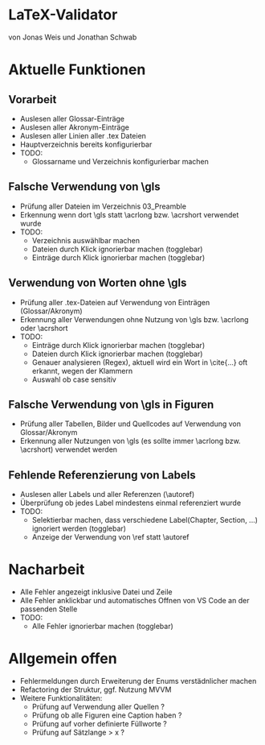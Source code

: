 # LaTeX-Validator
von Jonas Weis und Jonathan Schwab

# Aktuelle Funktionen

## Vorarbeit
- Auslesen aller Glossar-Einträge
- Auslesen aller Akronym-Einträge
- Auslesen aller Linien aller .tex Dateien
- Hauptverzeichnis bereits konfigurierbar
- TODO:
  - Glossarname und Verzeichnis konfigurierbar machen

## Falsche Verwendung von \gls
- Prüfung aller Dateien im Verzeichnis 03_Preamble
- Erkennung wenn dort \gls statt \acrlong bzw. \acrshort verwendet wurde
- TODO: 
  - Verzeichnis auswählbar machen
  - Dateien durch Klick ignorierbar machen (togglebar)
  - Einträge durch Klick ignorierbar machen (togglebar)
  
## Verwendung von Worten ohne \gls
- Prüfung aller .tex-Dateien auf Verwendung von Einträgen (Glossar/Akronym)
- Erkennung aller Verwendungen ohne Nutzung von \gls bzw. \acrlong oder \acrshort
- TODO:
  - Einträge durch Klick ignorierbar machen (togglebar) 
  - Dateien durch Klick ignorierbar machen (togglebar)
  - Genauer analysieren (Regex), aktuell wird ein Wort in \cite{...} oft erkannt, wegen der Klammern
  - Auswahl ob case sensitiv
  
## Falsche Verwendung von \gls in Figuren
- Prüfung aller Tabellen, Bilder und Quellcodes auf Verwendung von Glossar/Akronym
- Erkennung aller Nutzungen von \gls (es sollte immer \acrlong bzw. \acrshort) verwendet werden

## Fehlende Referenzierung von Labels
- Auslesen aller Labels und aller Referenzen (\autoref)
- Überprüfung ob jedes Label mindestens einmal referenziert wurde
- TODO:
  - Selektierbar machen, dass verschiedene Label(Chapter, Section, ...) ignoriert werden (togglebar)
  - Anzeige der Verwendung von \ref statt \autoref
  
# Nacharbeit
- Alle Fehler angezeigt inklusive Datei und Zeile
- Alle Fehler anklickbar und automatisches Offnen von VS Code an der passenden Stelle
- TODO:
  - Alle Fehler ignorierbar machen (togglebar)

# Allgemein offen
- Fehlermeldungen durch Erweiterung der Enums verstädnlicher machen
- Refactoring der Struktur, ggf. Nutzung MVVM
- Weitere Funktionalitäten: 
  - Prüfung auf Verwendung aller Quellen ?
  - Prüfung ob alle Figuren eine Caption haben ?
  - Prüfung auf vorher definierte Füllworte ?
  - Prüfung auf Sätzlange > x ?
